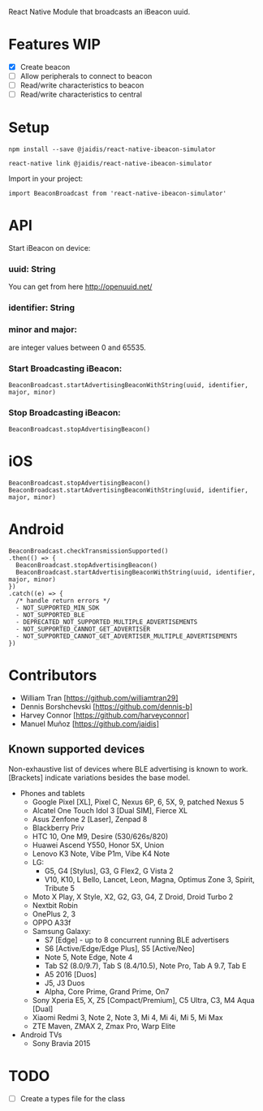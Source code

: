 React Native Module that broadcasts an iBeacon uuid.

# Features WIP
- [x] Create beacon
- [ ] Allow peripherals to connect to beacon
- [ ] Read/write characteristics to beacon
- [ ] Read/write characteristics to central

# Setup

`npm install --save @jaidis/react-native-ibeacon-simulator`

`react-native link @jaidis/react-native-ibeacon-simulator`

Import in your project:

`import BeaconBroadcast from 'react-native-ibeacon-simulator'`

# API

Start iBeacon on device:

### uuid: String

 You can get from here http://openuuid.net/

### identifier: String

### minor and major:

are integer values between 0 and 65535.

### Start Broadcasting iBeacon:

`BeaconBroadcast.startAdvertisingBeaconWithString(uuid, identifier, major, minor)`

### Stop Broadcasting iBeacon:

`BeaconBroadcast.stopAdvertisingBeacon()`

# iOS

```
BeaconBroadcast.stopAdvertisingBeacon()
BeaconBroadcast.startAdvertisingBeaconWithString(uuid, identifier, major, minor)
```

# Android

```
BeaconBroadcast.checkTransmissionSupported()
.then(() => {
  BeaconBroadcast.stopAdvertisingBeacon()
  BeaconBroadcast.startAdvertisingBeaconWithString(uuid, identifier, major, minor)
})
.catch((e) => {
  /* handle return errors */
  - NOT_SUPPORTED_MIN_SDK
  - NOT_SUPPORTED_BLE
  - DEPRECATED_NOT_SUPPORTED_MULTIPLE_ADVERTISEMENTS
  - NOT_SUPPORTED_CANNOT_GET_ADVERTISER
  - NOT_SUPPORTED_CANNOT_GET_ADVERTISER_MULTIPLE_ADVERTISEMENTS
})
```

# Contributors
- William Tran [https://github.com/williamtran29]
- Dennis Borshchevski [https://github.com/dennis-b]
- Harvey Connor [https://github.com/harveyconnor]
- Manuel Muñoz [https://github.com/jaidis]

## Known supported devices

Non-exhaustive list of devices where BLE advertising is known to work.
[Brackets] indicate variations besides the base model.

- Phones and tablets
   - Google Pixel [XL], Pixel C, Nexus 6P, 6, 5X, 9, patched Nexus 5
   - Alcatel One Touch Idol 3 [Dual SIM], Fierce XL
   - Asus Zenfone 2 [Laser], Zenpad 8
   - Blackberry Priv
   - HTC 10, One M9, Desire (530/626s/820)
   - Huawei Ascend Y550, Honor 5X, Union
   - Lenovo K3 Note, Vibe P1m, Vibe K4 Note
   - LG:
      * G5, G4 [Stylus], G3, G Flex2, G Vista 2
	  * V10, K10, L Bello, Lancet, Leon, Magna, Optimus Zone 3, Spirit, Tribute 5
   - Moto X Play, X Style, X2, G2, G3, G4, Z Droid, Droid Turbo 2
   - Nextbit Robin
   - OnePlus 2, 3
   - OPPO A33f
   - Samsung Galaxy:
      * S7 [Edge] - up to 8 concurrent running BLE advertisers
      * S6 [Active/Edge/Edge Plus], S5 [Active/Neo]
      * Note 5, Note Edge, Note 4
      * Tab S2 (8.0/9.7), Tab S (8.4/10.5), Note Pro, Tab A 9.7, Tab E
      * A5 2016 [Duos]
      * J5, J3 Duos
      * Alpha, Core Prime, Grand Prime, On7
   - Sony Xperia E5, X, Z5 [Compact/Premium], C5 Ultra, C3, M4 Aqua [Dual]
   - Xiaomi Redmi 3, Note 2, Note 3, Mi 4, Mi 4i, Mi 5, Mi Max
   - ZTE Maven, ZMAX 2, Zmax Pro, Warp Elite
- Android TVs
   - Sony Bravia 2015

# TODO
- [ ] Create a types file for the class